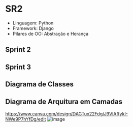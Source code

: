 # SR2
- Linguagem: Python
- Framework: Django
- Pilares de OO: Abstração e Herança
  
## Sprint 2
## Sprint 3
## Diagrama de Classes
## Diagrama de Arquitura em Camadas
https://www.canva.com/design/DAGTux22Fdg/J9VIAffykI-NWe9P7hYfDg/edit
![image](https://github.com/user-attachments/assets/1fccd5ab-e758-4a27-a9f7-43f8be151f27)

